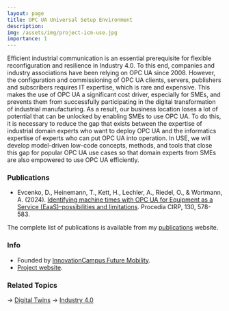 ```yaml
---
layout: page
title: OPC UA Universal Setup Environment
description: 
img: /assets/img/project-icm-use.jpg
importance: 1
---
```


Efficient industrial communication is an essential prerequisite for flexible reconfiguration and resilience in Industry 4.0. To this end, companies and industry associations have been relying on OPC UA since 2008. However, the configuration and commissioning of OPC UA clients, servers, publishers and subscribers requires IT expertise, which is rare and expensive. This makes the use of OPC UA a significant cost driver, especially for SMEs, and prevents them from successfully participating in the digital transformation of industrial manufacturing. As a result, our business location loses a lot of potential that can be unlocked by enabling SMEs to use OPC UA. To do this, it is necessary to reduce the gap that exists between the expertise of industrial domain experts who want to deploy OPC UA and the informatics expertise of experts who can put OPC UA into operation. In USE, we will develop model-driven low-code concepts, methods, and tools that close this gap for popular OPC UA use cases so that domain experts from SMEs are also empowered to use OPC UA efficiently.

### Publications

- Evcenko, D., Heinemann, T., Kett, H., Lechler, A., Riedel, O., & Wortmann, A. (2024). [Identifying machine times with OPC UA for Equipment as a Service (EaaS)–possibilities and limitations](https://awortmann.github.io/downloads/paper/Identifying_machine_times_with_OPC_UA_for_Equipment_as_a_Service_EaaS_-_possibilities_and_limitations.pdf). Procedia CIRP, 130, 578-583.

The complete list of publications is available from my [publications](https://awortmann.github.io/publications/) website.

### Info

- Founded by [InnovationCampus Future Mobility](https://www.icm-bw.de/).
- [Project website](https://www.icm-bw.de/forschung/projektuebersicht/detailseite/indu3-use).

### Related Topics

→ [Digital Twins](https://wortmann.ac/dts/)
→ [Industry 4.0](https://wortmann.ac/i40/)

